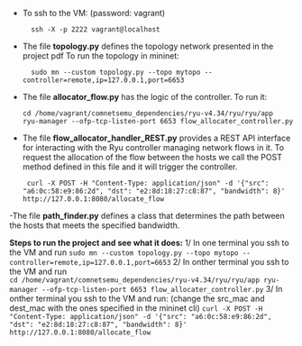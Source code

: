 - To ssh to the VM: (password: vagrant)
  ```
    ssh -X -p 2222 vagrant@localhost
  ```
- The file **topology.py** defines the topology network presented in the project pdf
To run the topology in mininet:
  ```
    sudo mn --custom topology.py --topo mytopo --controller=remote,ip=127.0.0.1,port=6653
  ```

- The file **allocator_flow.py** has the logic of the controller. To run it:
  ```
  cd /home/vagrant/comnetsemu_dependencies/ryu-v4.34/ryu/ryu/app
  ryu-manager --ofp-tcp-listen-port 6653 flow_allocater_controller.py
  ```

- The file **flow_allocator_handler_REST.py** provides a REST API interface for interacting with the Ryu controller managing network flows in it. 
To request the allocation of the flow between the hosts we call the POST method defined in this file and it will trigger the controller.
  ```
   curl -X POST -H "Content-Type: application/json" -d '{"src": "a6:0c:58:e9:86:2d", "dst": "e2:8d:18:27:c8:87", "bandwidth": 8}' http://127.0.0.1:8080/allocate_flow
  ```

-The file **path_finder.py** defines a class that determines the path between the hosts that meets the specified bandwidth.

**Steps to run the project and see what it does:**
  1/ In one terminal you ssh to the VM and run
        ```
        sudo mn --custom topology.py --topo mytopo --controller=remote,ip=127.0.0.1,port=6653
        ```
  2/ In onther terminal you ssh to the VM and run  
        ```
        cd /home/vagrant/comnetsemu_dependencies/ryu-v4.34/ryu/ryu/app
        ryu-manager --ofp-tcp-listen-port 6653 flow_allocater_controller.py
        ```
  3/ In onther terminal you ssh to the VM and run: (change the src_mac and dest_mac with the ones specified in the mininet cli)
       ```
       curl -X POST -H "Content-Type: application/json" -d '{"src": "a6:0c:58:e9:86:2d", "dst": "e2:8d:18:27:c8:87", "bandwidth": 8}' http://127.0.0.1:8080/allocate_flow
       ```
        
  

